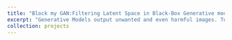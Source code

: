 ```yaml
---
title: "Block my GAN:Filtering Latent Space in Black-Box Generative models"
excerpt: "Generative Models output unwanted and even harmful images. To tackle this problem recent line of works explores how to unlearn so that it stops generate these output. On the other hand when these models are used as Block-Box(i.e. the models architechture, parameters and underlying dataset are unknown) in several other downstream task. In this situation unlearning the model becomes harder and only blocking gives pratical way to tackle the problem of stop showing undesired outputs. In this work we devise a way to block the generative models outputs in latent space."
collection: projects
---
```




